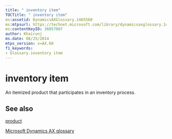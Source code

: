 ```yaml
---
title: " inventory item"
TOCTitle: " inventory item"
ms:assetid: DynamicsAXGlossary.1465560
ms:mtpsurl: https://technet.microsoft.com/library/dynamicsaxglossary.1465560(v=AX.60)
ms:contentKeyID: 36057087
author: Khairunj
ms.date: 08/25/2014
mtps_version: v=AX.60
f1_keywords:
- Glossary.inventory item
---
```


# inventory item

An itemized product that participates in an inventory process.

## See also

[product](product.md)

[Microsoft Dynamics AX glossary](glossary/microsoft-dynamics-ax-glossary.md)

  


